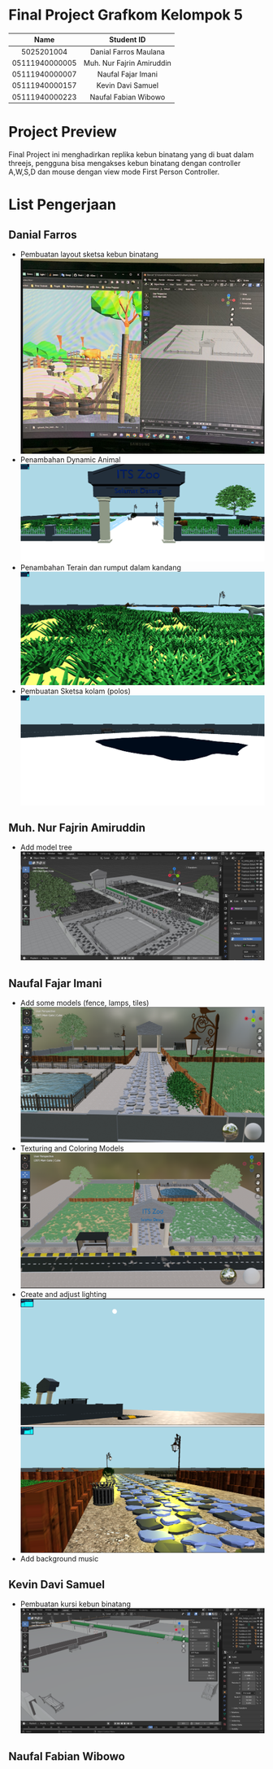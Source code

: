 # Final Project Grafkom Kelompok 5 

|Name|Student ID|
|:----------:|:-----------:|
| 5025201004	| Danial Farros Maulana |
| 05111940000005	| Muh. Nur Fajrin Amiruddin |
| 05111940000007	| Naufal Fajar Imani |
| 05111940000157	| Kevin Davi Samuel |
| 05111940000223	| Naufal Fabian Wibowo |

# Project Preview #
Final Project ini menghadirkan replika kebun binatang yang di buat dalam threejs, pengguna bisa mengakses kebun binatang dengan controller A,W,S,D dan mouse dengan view mode First Person Controller.

# List Pengerjaan #
## Danial Farros ##
- Pembuatan layout sketsa kebun binatang
    ![Gambar1](./Dokumentasi/gambar1.png)
- Penambahan Dynamic Animal
    ![Gambar2](./Dokumentasi/Gambar2.png)
- Penambahan Terain dan rumput dalam kandang
    ![Gambar3](./Dokumentasi/Gambar3.png)
- Pembuatan Sketsa kolam (polos)
    ![Gamber4](./Dokumentasi/Gambar4.png)

## Muh. Nur Fajrin Amiruddin ##
- Add model tree
![Gambar6](./Dokumentasi/Gambar6.jpg)

## Naufal Fajar Imani ##
- Add some models (fence, lamps, tiles)
    ![naufal_addmodel](./Dokumentasi/naufal_addmodel.png)
- Texturing and Coloring Models
    ![naufal_texture_color](./Dokumentasi/naufal_texture_color.png)
- Create and adjust lighting
    ![naufal_light1](./Dokumentasi/naufal_light1.png)
    ![naufal_light2](./Dokumentasi/naufal_light2.png)
- Add background music

## Kevin Davi Samuel ##
- Pembuatan kursi kebun binatang
    ![Gambar5](./Dokumentasi/Gambar5.png)
    
## Naufal Fabian Wibowo ##
